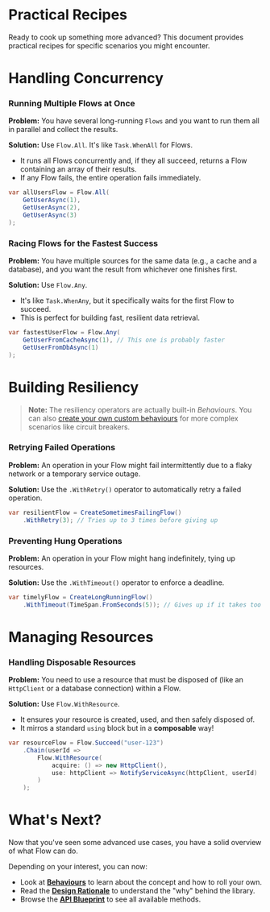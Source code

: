 # Practical Recipes

Ready to cook up something more advanced? This document provides practical recipes for specific scenarios you might encounter.

# Handling Concurrency

### Running Multiple Flows at Once

**Problem:** You have several long-running `Flows` and you want to run them all in parallel and collect the results.

**Solution:** Use `Flow.All`. It's like `Task.WhenAll` for Flows. 
* It runs all Flows concurrently and, if they all succeed, returns a Flow containing an array of their results. 
* If any Flow fails, the entire operation fails immediately.

```csharp
var allUsersFlow = Flow.All(
    GetUserAsync(1),
    GetUserAsync(2),
    GetUserAsync(3)
);
```

### Racing Flows for the Fastest Success

**Problem:** You have multiple sources for the same data (e.g., a cache and a database), and you want the result from whichever one finishes first.

**Solution:** Use `Flow.Any`. 
* It's like `Task.WhenAny`, but it specifically waits for the first Flow to succeed. 
* This is perfect for building fast, resilient data retrieval.

```csharp
var fastestUserFlow = Flow.Any(
    GetUserFromCacheAsync(1), // This one is probably faster
    GetUserFromDbAsync(1)
);
```

# Building Resiliency

> **Note:** The resiliency operators are actually built-in _Behaviours_. 
> You can also [create your own custom behaviours](./CustomBehaviours.md) for more complex scenarios like circuit breakers.

### Retrying Failed Operations

**Problem:** An operation in your Flow might fail intermittently due to a flaky network or a temporary service outage.

**Solution:** Use the `.WithRetry()` operator to automatically retry a failed operation.

```csharp
var resilientFlow = CreateSometimesFailingFlow()
    .WithRetry(3); // Tries up to 3 times before giving up
```

### Preventing Hung Operations

**Problem:** An operation in your Flow might hang indefinitely, tying up resources.

**Solution:** Use the `.WithTimeout()` operator to enforce a deadline.

```csharp
var timelyFlow = CreateLongRunningFlow()
    .WithTimeout(TimeSpan.FromSeconds(5)); // Gives up if it takes too long
```

# Managing Resources

### Handling Disposable Resources

**Problem:** You need to use a resource that must be disposed of (like an `HttpClient` or a database connection) within a Flow.

**Solution:** Use `Flow.WithResource`. 
* It ensures your resource is created, used, and then safely disposed of.
* It mirros a standard `using` block but in a **composable** way!

```csharp
var resourceFlow = Flow.Succeed("user-123")
    .Chain(userId =>
        Flow.WithResource(
            acquire: () => new HttpClient(),
            use: httpClient => NotifyServiceAsync(httpClient, userId)
        )
    );
```


# What's Next?

Now that you've seen some advanced use cases, you have a solid overview of what Flow can do.

Depending on your interest, you can now:
*   Look at **[Behaviours](./CustomBehaviours.md)** to learn about the concept and how to roll your own.
*   Read the **[Design Rationale](./DesignRationale.md)** to understand the "why" behind the library.
*   Browse the **[API Blueprint](./ApiBlueprint.cs)** to see all available methods.

